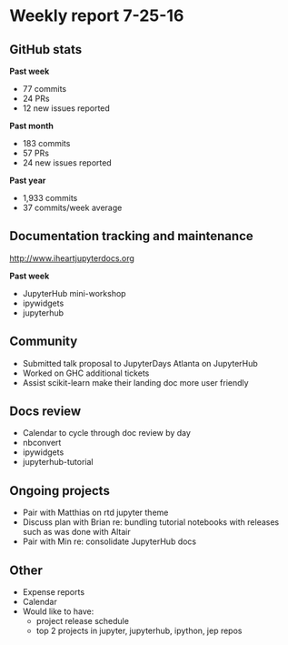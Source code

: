 # Weekly report 7-25-16

## GitHub stats

**Past week**
- 77 commits
- 24 PRs
- 12 new issues reported

**Past month**
- 183 commits
- 57 PRs
- 24 new issues reported

**Past year**
- 1,933 commits
- 37 commits/week average

## Documentation tracking and maintenance

http://www.iheartjupyterdocs.org

**Past week**
- JupyterHub mini-workshop
- ipywidgets
- jupyterhub

## Community
- Submitted talk proposal to JupyterDays Atlanta on JupyterHub
- Worked on GHC additional tickets
- Assist scikit-learn make their landing doc more user friendly

## Docs review
- Calendar to cycle through doc review by day
- nbconvert
- ipywidgets
- jupyterhub-tutorial

## Ongoing projects
- Pair with Matthias on rtd jupyter theme
- Discuss plan with Brian re: bundling tutorial notebooks with releases such
as was done with Altair
- Pair with Min re: consolidate JupyterHub docs

## Other
- Expense reports
- Calendar
- Would like to have:
    - project release schedule
    - top 2 projects in jupyter, jupyterhub, ipython, jep repos



